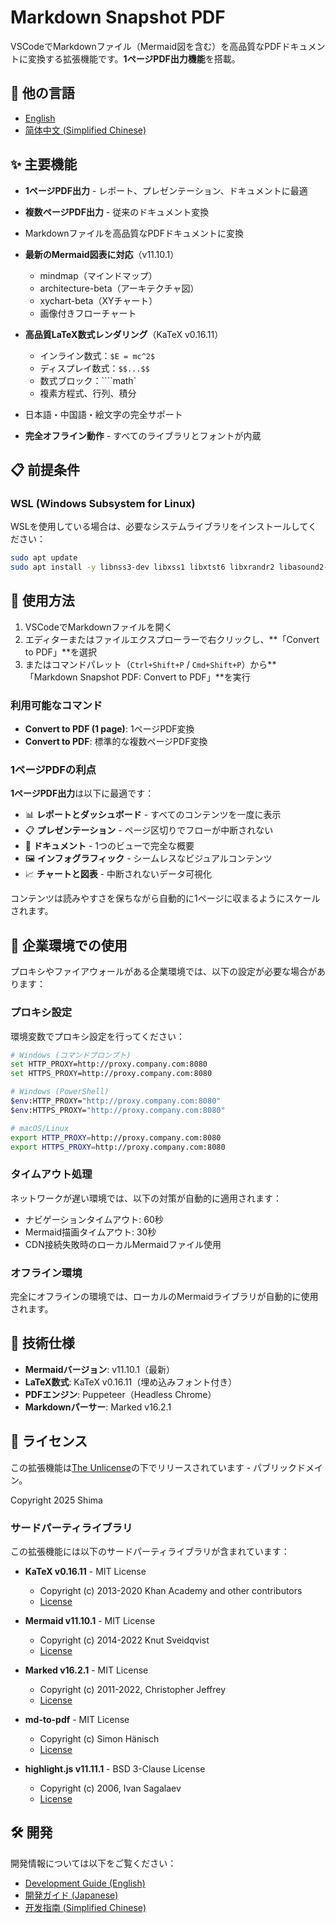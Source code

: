 # Markdown Snapshot PDF

VSCodeでMarkdownファイル（Mermaid図を含む）を高品質なPDFドキュメントに変換する拡張機能です。**1ページPDF出力機能**を搭載。

## 📖 他の言語

- [English](README.md)
- [简体中文 (Simplified Chinese)](README_CN.md)

## ✨ 主要機能

- **1ページPDF出力** - レポート、プレゼンテーション、ドキュメントに最適
- **複数ページPDF出力** - 従来のドキュメント変換
- Markdownファイルを高品質なPDFドキュメントに変換
- **最新のMermaid図表に対応**（v11.10.1）
  - mindmap（マインドマップ）
  - architecture-beta（アーキテクチャ図）
  - xychart-beta（XYチャート）
  - 画像付きフローチャート
- **高品質LaTeX数式レンダリング**（KaTeX v0.16.11）
  - インライン数式：`$E = mc^2$`
  - ディスプレイ数式：`$$...$$`
  - 数式ブロック：````math`
  - 複素方程式、行列、積分



- 日本語・中国語・絵文字の完全サポート
- **完全オフライン動作** - すべてのライブラリとフォントが内蔵

## 📋 前提条件

### WSL (Windows Subsystem for Linux)

WSLを使用している場合は、必要なシステムライブラリをインストールしてください：

```bash
sudo apt update
sudo apt install -y libnss3-dev libxss1 libxtst6 libxrandr2 libasound2-dev libpangocairo-1.0-0 libatk1.0-0 libcairo-gobject2 libgtk-3-0 libgdk-pixbuf2.0-0
```

## 🚀 使用方法

1. VSCodeでMarkdownファイルを開く
2. エディターまたはファイルエクスプローラーで右クリックし、**「Convert to PDF」**を選択
3. またはコマンドパレット（`Ctrl+Shift+P` / `Cmd+Shift+P`）から**「Markdown Snapshot PDF: Convert to PDF」**を実行

### 利用可能なコマンド

- **Convert to PDF (1 page)**: 1ページPDF変換
- **Convert to PDF**: 標準的な複数ページPDF変換

### 1ページPDFの利点

**1ページPDF出力**は以下に最適です：
- 📊 **レポートとダッシュボード** - すべてのコンテンツを一度に表示
- 📋 **プレゼンテーション** - ページ区切りでフローが中断されない
- 📄 **ドキュメント** - 1つのビューで完全な概要
- 🖼️ **インフォグラフィック** - シームレスなビジュアルコンテンツ
- 📈 **チャートと図表** - 中断されないデータ可視化

コンテンツは読みやすさを保ちながら自動的に1ページに収まるようにスケールされます。

## 🏢 企業環境での使用

プロキシやファイアウォールがある企業環境では、以下の設定が必要な場合があります：

### プロキシ設定

環境変数でプロキシ設定を行ってください：

```bash
# Windows (コマンドプロンプト)
set HTTP_PROXY=http://proxy.company.com:8080
set HTTPS_PROXY=http://proxy.company.com:8080

# Windows (PowerShell)
$env:HTTP_PROXY="http://proxy.company.com:8080"
$env:HTTPS_PROXY="http://proxy.company.com:8080"

# macOS/Linux
export HTTP_PROXY=http://proxy.company.com:8080
export HTTPS_PROXY=http://proxy.company.com:8080
```

### タイムアウト処理

ネットワークが遅い環境では、以下の対策が自動的に適用されます：

- ナビゲーションタイムアウト: 60秒
- Mermaid描画タイムアウト: 30秒
- CDN接続失敗時のローカルMermaidファイル使用

### オフライン環境

完全にオフラインの環境では、ローカルのMermaidライブラリが自動的に使用されます。

## 🔧 技術仕様

- **Mermaidバージョン**: v11.10.1（最新）
- **LaTeX数式**: KaTeX v0.16.11（埋め込みフォント付き）
- **PDFエンジン**: Puppeteer（Headless Chrome）
- **Markdownパーサー**: Marked v16.2.1

## 📄 ライセンス

この拡張機能は[The Unlicense](https://unlicense.org/)の下でリリースされています - パブリックドメイン。

Copyright 2025 Shima

### サードパーティライブラリ

この拡張機能には以下のサードパーティライブラリが含まれています：

- **KaTeX v0.16.11** - MIT License
  - Copyright (c) 2013-2020 Khan Academy and other contributors
  - [License](https://github.com/KaTeX/KaTeX/blob/main/LICENSE)

- **Mermaid v11.10.1** - MIT License  
  - Copyright (c) 2014-2022 Knut Sveidqvist
  - [License](https://github.com/mermaid-js/mermaid/blob/develop/LICENSE)

- **Marked v16.2.1** - MIT License
  - Copyright (c) 2011-2022, Christopher Jeffrey
  - [License](https://github.com/markedjs/marked/blob/master/LICENSE.md)

- **md-to-pdf** - MIT License
  - Copyright (c) Simon Hänisch
  - [License](https://github.com/simonhaenisch/md-to-pdf)

- **highlight.js v11.11.1** - BSD 3-Clause License
  - Copyright (c) 2006, Ivan Sagalaev
  - [License](https://github.com/highlightjs/highlight.js/blob/main/LICENSE)

## 🛠️ 開発

開発情報については以下をご覧ください：
- [Development Guide (English)](DEVELOPMENT.md)
- [開発ガイド (Japanese)](DEVELOPMENT_JA.md)
- [开发指南 (Simplified Chinese)](DEVELOPMENT_CN.md)
